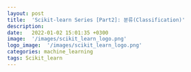 ```yaml
---
layout: post
title:  'Scikit-learn Series [Part2]: 분류(Classification)'
description: 
date:   2022-01-02 15:01:35 +0300
image:  '/images/scikit_learn_logo.png'
logo_image:  '/images/scikit_learn_logo.png'
categories: machine_learning
tags: Scikit_learn
---
```


